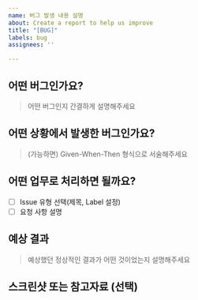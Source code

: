 ```yaml
---
name: 버그 발생 내용 설명
about: Create a report to help us improve
title: "[BUG]"
labels: bug
assignees: ''

---
```


## 어떤 버그인가요?
> 어떤 버그인지 간결하게 설명해주세요

## 어떤 상황에서 발생한 버그인가요?
> (가능하면) Given-When-Then 형식으로 서술해주세요

## 어떤 업무로 처리하면 될까요?
- [ ] Issue 유형 선택(제목, Label 설정)
- [ ] 요청 사항 설명

## 예상 결과
> 예상했던 정상적인 결과가 어떤 것이었는지 설명해주세요

## 스크린샷 또는 참고자료 (선택)
